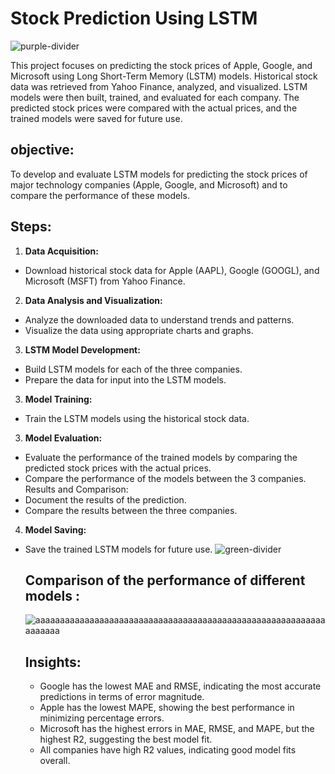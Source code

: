 # Stock Prediction Using LSTM
![purple-divider](https://user-images.githubusercontent.com/7065401/52071927-c1cd7100-2562-11e9-908a-dde91ba14e59.png)

This project focuses on predicting the stock prices of Apple, Google, and Microsoft using Long Short-Term Memory (LSTM) models. Historical stock data was retrieved from Yahoo Finance, analyzed, and visualized. LSTM models were then built, trained, and evaluated for each company. The predicted stock prices were compared with the actual prices, and the trained models were saved for future use.
## objective:
To develop and evaluate LSTM models for predicting the stock prices of major technology companies (Apple, Google, and Microsoft) and to compare the performance of these models.
## Steps:
1. **Data Acquisition:**
- Download historical stock data for Apple (AAPL), Google (GOOGL), and Microsoft (MSFT) from Yahoo Finance.
2. **Data Analysis and Visualization:**
- Analyze the downloaded data to understand trends and patterns.
- Visualize the data using appropriate charts and graphs.
3. **LSTM Model Development:**
- Build LSTM models for each of the three companies.
- Prepare the data for input into the LSTM models.
3. **Model Training:**
- Train the LSTM models using the historical stock data.
3. **Model Evaluation:**
- Evaluate the performance of the trained models by comparing the predicted stock prices with the actual prices.
- Compare the performance of the models between the 3 companies.
Results and Comparison:
- Document the results of the prediction.
- Compare the results between the three companies.
4. **Model Saving:**
- Save the trained LSTM models for future use.
![green-divider](https://user-images.githubusercontent.com/7065401/52071924-c003ad80-2562-11e9-8297-1c6595f8a7ff.png)
  ## Comparison of the performance of different models :
  ![aaaaaaaaaaaaaaaaaaaaaaaaaaaaaaaaaaaaaaaaaaaaaaaaaaaaaaaaaaaaaaaaaa](https://github.com/user-attachments/assets/938ef906-2ff5-4e80-9003-64cfd0b5d98d)

  ## Insights:
  - Google has the lowest MAE and RMSE, indicating the most accurate predictions in terms of error magnitude.
  - Apple has the lowest MAPE, showing the best performance in minimizing percentage errors.
  - Microsoft has the highest errors in MAE, RMSE, and MAPE, but the highest R2, suggesting the best model fit.
  - All companies have high R2 values, indicating good model fits overall.
